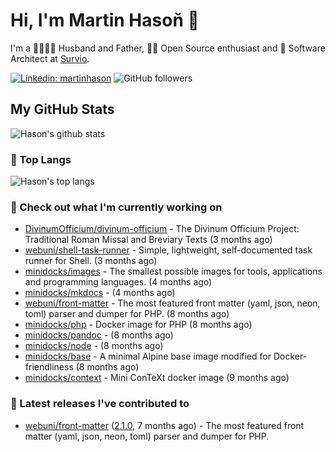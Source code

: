 # Hi, I'm Martin Hasoň 👋

I'm a 👨‍👩‍👧‍👦 Husband and Father, 🧑‍💻 Open Source enthusiast and 📐 Software Architect at [Survio](https://www.survio.com).

[![Linkedin: martinhason](https://img.shields.io/badge/-Martin%20Hasoň-blue?style=flat-square&logo=Linkedin&logoColor=white&link=https://www.linkedin.com/in/martinhason/)](https://www.linkedin.com/in/martinhason/)
![GitHub followers](https://img.shields.io/github/followers/hason?label=Follow&style=social)


## My GitHub Stats
![Hason's github stats](https://github-readme-stats.vercel.app/api?username=hason&show_icons=true&include_all_commits=true&theme=dracula&hide_border=true&hide_title=true)

### 💾 Top Langs
![Hason's top langs](https://github-readme-stats.vercel.app/api/top-langs/?username=hason&layout=compact&theme=dracula&hide_border=true&hide_title=true)

### 👷 Check out what I'm currently working on

- [DivinumOfficium/divinum-officium](https://github.com/DivinumOfficium/divinum-officium) - The Divinum Officium Project: Traditional Roman Missal and Breviary Texts (3 months ago)
- [webuni/shell-task-runner](https://github.com/webuni/shell-task-runner) - Simple, lightweight, self-documented task runner for Shell. (3 months ago)
- [minidocks/images](https://github.com/minidocks/images) - The smallest possible images for tools, applications and programming languages. (4 months ago)
- [minidocks/mkdocs](https://github.com/minidocks/mkdocs) -  (4 months ago)
- [webuni/front-matter](https://github.com/webuni/front-matter) - The most featured front matter (yaml, json, neon, toml) parser and dumper for PHP. (8 months ago)
- [minidocks/php](https://github.com/minidocks/php) - Docker image for PHP (8 months ago)
- [minidocks/pandoc](https://github.com/minidocks/pandoc) -  (8 months ago)
- [minidocks/node](https://github.com/minidocks/node) -  (8 months ago)
- [minidocks/base](https://github.com/minidocks/base) - A minimal Alpine base image modified for Docker-friendliness (8 months ago)
- [minidocks/context](https://github.com/minidocks/context) - Mini ConTeXt docker image (9 months ago)

### 🔭 Latest releases I've contributed to

- [webuni/front-matter](https://github.com/webuni/front-matter) ([2.1.0](https://github.com/webuni/front-matter/releases/tag/2.1.0), 7 months ago) - The most featured front matter (yaml, json, neon, toml) parser and dumper for PHP.
